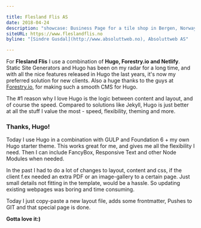 ```yaml
---

title: Flesland Flis AS
date: 2018-04-24
description: "showcase: Business Page for a tile shop in Bergen, Norway"
siteURL: https://www.fleslandflis.no
byline: "[Sindre Gusdal](http://www.absoluttweb.no), Absoluttweb AS"

---
```


For **Flesland Flis** I use a combination of **Hugo, Forestry.io and Netlify**. Static Site Generators and Hugo has been on my radar for a long time, and with all the nice features released in Hugo the last years, it's now my preferred solution for new clients. Also a huge thanks to the guys at [Forestry.io](https://forestry.io), for making such a smooth CMS for Hugo.

The #1 reason why I love Hugo is the logic between content and layout, and of course the speed. Compared to solutions like Jekyll, Hugo is just better at all the stuff I value the most - speed, flexibility, theming and more.

### Thanks, Hugo!

Today I use Hugo in a combination with GULP and Foundation 6 + my own Hugo starter theme. This works great for me, and gives me all the flexibility I need. Then I can include FancyBox, Responsive Text and other Node Modules when needed.

In the past I had to do a lot of changes to layout, content and css, if the client f.ex needed an extra PDF or an image-gallery to a certain page. Just small details not fitting in the template, would be a hassle. So updating existing webpages was boring and time consuming.

Today I just copy-paste a new layout file, adds some frontmatter, Pushes to GIT and that special page is done.

**Gotta love it:)**

